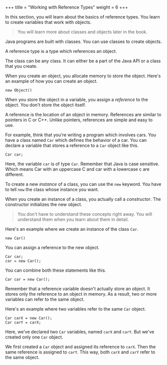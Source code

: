 +++
title = "Working with Reference Types"
weight = 6
+++

In this section, you will learn about the basics of reference types.
You learn to create variables that work with objects.
> You will learn more about classes and objects later in the book.

Java programs are built with classes. You can use classes to create objects.

A reference type is a type which references an object. 

The class can be any class. It can either be a part of the Java API or a
class that you create.

When you create an object, you allocate memory to store the object. Here's an
example of how you can create an object.
```
new Object()
```

When you store the object in a variable, you assign a *reference* to the object.
You don't store the object itself.

A reference is the location of an object in memory. References are similar to
pointers in C or C++. Unlike pointers, references are simple and easy to use.

For example, think that you're writing a program which involves cars.
You have a class named `Car` which defines the behavior of a car.
You can declare a variable that stores a reference to a `Car` object like
this.
```
Car car;
```

Here, the variable `car` is of type `Car`. Remember that Java is case sensitive.
Which means Car with an uppercase C and car with a lowercase c are different.

To create a new *instance* of a class, you can use the `new` keyword. You have
to tell `new` the class whose instance you want.

When you create an instance of a class, you actually call a *constructor*.
The constructor initializes the new object.

> You don't have to understand these concepts right away. You will understand
> them when you learn about them in detail.

Here's an example where we create an instance of the class `Car`.
```
new Car()
```

You can assign a reference to the new object.
```
Car car;
car = new Car();
```

You can combine both these statements like this.
```
Car car = new Car();
```

Remember that a reference variable doesn't actually store an object.
It stores only the reference to an object in memory. As a result, two or more
variables can refer to the same object.

Here's an example where two variables refer to the same `Car` object.
```
Car carX = new Car();
Car carY = carX;
```

Here, we've declared two `Car` variables, named `carX` and `carY`. But we've
created only one `Car` object.

We first created a `Car` object and assigned its reference to `carX`. Then
the same reference is assigned to `carY`. This way, both `carX` and `carY`
refer to the same object.